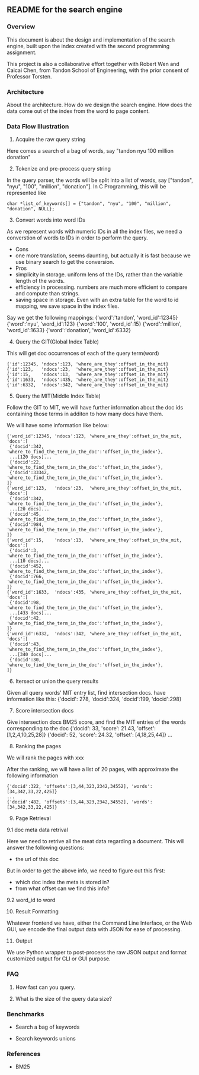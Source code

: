 ## README for the search engine

### Overview

This document is about the design and implementation of the search engine, built upon the index created with the second programming assignment.

This project is also a collaborative effort together with Robert Wen and Caicai Chen, from Tandon School of Engineering, with the prior consent of Professor Torsten.

### Architecture

About the architecture. How do we design the search engine. How does the data come out of the index from the word to page content.

### Data Flow Illustration

1. Acquire the raw query string

Here comes a search of a bag of words, say "tandon nyu 100 million donation"

2. Tokenize and pre-process query string

In the query parser, the words will be split into a list of words, say ["tandon", "nyu", "100", "million", "donation"]. In C Programming, this will be represented like
```
char *list_of_keywords[] = {"tandon", "nyu", "100", "million", "donation", NULL};
```

3. Convert words into word IDs

As we represent words with numeric IDs in all the index files, we need a converstion of words to IDs in order to perform the query.

 * Cons
  * one more translation, seems daunting, but actually it is fast because we use binary search to get the conversion.
 * Pros
  * simplicity in storage. uniform lens of the IDs, rather than the variable length of the words.
  * efficiency in processing. numbers are much more efficient to compare and compute than strings.
  * saving space in storage. Even with an extra table for the word to id mapping, we save space in the index files.

Say we get the following mappings:
{'word':'tandon',   'word_id':12345}
{'word':'nyu',      'word_id':123}
{'word':'100',      'word_id':15}
{'word':'million',  'word_id':1633}
{'word':'donation', 'word_id':6332}

4. Query the GIT(Global Index Table)

This will get doc occurrences of each of the query term(word)
```
{'id':12345, 'ndocs':123, 'where_are_they':offset_in_the_mit}
{'id':123,   'ndocs':23,  'where_are_they':offset_in_the_mit}
{'id':15,    'ndocs':13,  'where_are_they':offset_in_the_mit}
{'id':1633,  'ndocs':435, 'where_are_they':offset_in_the_mit}
{'id':6332,  'ndocs':342, 'where_are_they':offset_in_the_mit}
```

5. Query the MIT(Middle Index Table)

Follow the GIT to MIT, we will have further information about the doc ids containing those terms in additon to how many docs have them. 

We will have some information like below:
```
{'word_id':12345, 'ndocs':123, 'where_are_they':offset_in_the_mit, 'docs':[
 {'docid':342, 'where_to_find_the_term_in_the_doc':'offset_in_the_index'},
 ...[120 docs]...
 {'docid':22, 'where_to_find_the_term_in_the_doc':'offset_in_the_index'},
 {'docid':33342, 'where_to_find_the_term_in_the_doc':'offset_in_the_index'},
]}
{'word_id':123,   'ndocs':23,  'where_are_they':offset_in_the_mit, 'docs':[
 {'docid':342, 'where_to_find_the_term_in_the_doc':'offset_in_the_index'},
 ...[20 docs]...
 {'docid':45, 'where_to_find_the_term_in_the_doc':'offset_in_the_index'},
 {'docid':984, 'where_to_find_the_term_in_the_doc':'offset_in_the_index'},
]}
{'word_id':15,    'ndocs':13,  'where_are_they':offset_in_the_mit, 'docs':[
 {'docid':3, 'where_to_find_the_term_in_the_doc':'offset_in_the_index'},
 ...[10 docs]...
 {'docid':452, 'where_to_find_the_term_in_the_doc':'offset_in_the_index'},
 {'docid':766, 'where_to_find_the_term_in_the_doc':'offset_in_the_index'},
]}
{'word_id':1633,  'ndocs':435, 'where_are_they':offset_in_the_mit, 'docs':[
 {'docid':98, 'where_to_find_the_term_in_the_doc':'offset_in_the_index'},
 ...[433 docs]...
 {'docid':42, 'where_to_find_the_term_in_the_doc':'offset_in_the_index'},
]}
{'word_id':6332,  'ndocs':342, 'where_are_they':offset_in_the_mit, 'docs':[
 {'docid':43, 'where_to_find_the_term_in_the_doc':'offset_in_the_index'},
 ...[340 docs]...
 {'docid':30, 'where_to_find_the_term_in_the_doc':'offset_in_the_index'},
]}
```

6. Itersect or union the query results

  Given all query words' MIT entry list, find intersection docs. have information like this:
  {'docid': 278, 'docid':324, 'docid':199, 'docid':298}

7. Score intersection docs

  Give intersection docs BM25 score, and find the MIT entries of the words corresponding to the doc
  {'docid': 33, 'score': 21.43, 'offset': [1,2,4,10,25,28]}
  {'docid': 52, 'score': 24.32, 'offset': [4,18,25,44]}
  ...

8. Ranking the pages

We will rank the pages with xxx

After the ranking, we will have a list of 20 pages, with approximate the following information
```
{'docid':322, 'offsets':[3,44,323,2342,34552], 'words':[34,342,33,22,425]}
...
{'docid':482, 'offsets':[3,44,323,2342,34552], 'words':[34,342,33,22,425]}
```

9. Page Retrieval

 9.1 doc meta data retrival

 Here we need to retrive all the meat data regarding a document. This will answer the following questions:

 - the url of this doc

 But in order to get the above info, we need to figure out this first:
 - which doc index the meta is stored in?
 - from what offset can we find this info?

 9.2 word_id to word

10. Result Formatting

Whatever frontend we have, either the Command Line Interface, or the Web GUI, we encode the final output data with JSON for ease of processing.

11. Output

We use Python wrapper to post-process the raw JSON output and format customized output for CLI or GUI purpose.

### FAQ

1. How fast can you query. 

2. What is the size of the query data size?

### Benchmarks

 * Search a bag of keywords

 * Search keywords unions

### References

 * BM25
